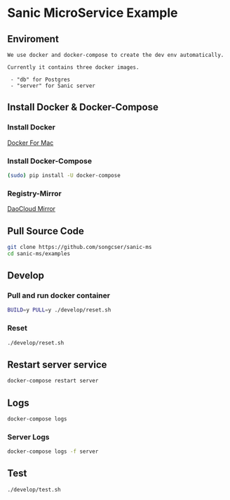 # Sanic MicroService Example

## Enviroment
    We use docker and docker-compose to create the dev env automatically.
    
    Currently it contains three docker images.
	 
	 - "db" for Postgres
	 - "server" for Sanic server

## Install Docker & Docker-Compose
### Install Docker
[Docker For Mac](https://www.docker.com/docker-mac)

### Install Docker-Compose
```bash
(sudo) pip install -U docker-compose
```

### Registry-Mirror
[DaoCloud Mirror](https://www.daocloud.io/mirror)

## Pull Source Code
 ```bash
git clone https://github.com/songcser/sanic-ms
cd sanic-ms/examples
 ```

## Develop
### Pull and run docker container
```bash
BUILD=y PULL=y ./develop/reset.sh
```

### Reset
```bash
./develop/reset.sh
```

## Restart server service
```bash
docker-compose restart server
```

## Logs
```bash
docker-compose logs
```

### Server Logs
```bash
docker-compose logs -f server
```

## Test

```
./develop/test.sh
```
